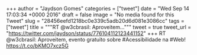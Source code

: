 
+++
author = "Jaydson Gomes"
categories = ["tweet"]
date = "Wed Sep 14 17:03:34 +0000 2016"
draft = false
image = "No media found for this Tweet"
slug = "28456eefd1218bc0e339c5adb20d6d081e3086cc"
tags = ["tweet"]
title = """RT @w3cbrasil: Aproveitem..."""
tweet = true
tweet_url = "https://twitter.com/jaydson/status/776104112123441152"
+++
RT @w3cbrasil: Aproveitem, evento gratuito sobre #Acessibilidade na #Web! https://t.co/bKMO7xcz5G
